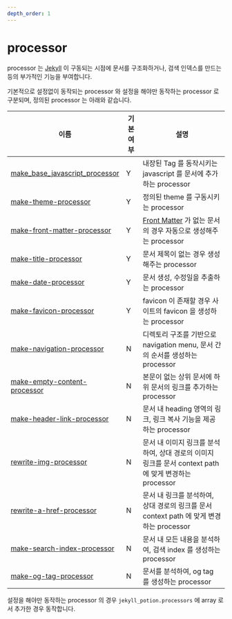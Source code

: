 ```yaml
---
depth_order: 1
---
```


# processor 

processor 는 [Jekyll](https://jekyllrb.com/) 이 구동되는 시점에 문서를 구조화하거나, 검색 인덱스를 만드는 등의 부가적인 기능을 부여합니다.

기본적으로 설정없이 동작되는 processor 와 설정을 해야만 동작하는 processor 로 구분되며, 정의된 processor 는 아래와 같습니다.

| 이름                                                                            | 기본 여부 | 설명                                                                                       |
|-------------------------------------------------------------------------------|-------|------------------------------------------------------------------------------------------|
| [make_base_javascript_processor](./processor/make-base-javascript-processor)  | Y     | 내장된 Tag 를 동작시키는 javascript 를 문서에 추가하는 processor                                          |
| [make-theme-processor](./processor/make-theme-processor)                      | Y     | 정의된 theme 를 구동시키는 processor                                                              |
| [make-front-matter-processor](./processor/make-front-matter-processor)        | Y     | [Front Matter](https://jekyllrb.com/docs/front-matter/) 가 없는 문서의 경우 자동으로 생성해주는 processor |
| [make-title-processor](./processor/make-title-processor)                      | Y     | 문서 제목이 없는 경우 생성해주는 processor                                                             |
| [make-date-processor](./processor/make-date-processor)                        | Y     | 문서 생성, 수정일을 추출하는 processor                                                               |
| [make-favicon-processor](./processor/make-favicon-processor)                  | Y     | favicon 이 존재할 경우 사이트의 favicon 을 생성하는 processor                                           |
| [make-navigation-processor](./processor/make-navigation-processor)            | N     | 디렉토리 구조를 기반으로 navigation menu, 문서 간의 순서를 생성하는 processor                                  |
| [make-empty-content-processor](./processor/make-empty-content-processor)      | N     | 본문이 없는 상위 문서에 하위 문서의 링크를 추가하는 processor                                                  |
| [make-header-link-processor](./processor/make-header-link-processor)          | N     | 문서 내 heading 영역의 링크, 링크 복사 기능을 제공하는 processor                                            |
| [rewrite-img-processor](./processor/rewrite-img-processor)                    | N     | 문서 내 이미지 링크를 분석하여, 상대 경로의 이미지 링크를 문서 context path 에 맞게 변경하는 processor                    |
| [rewrite-a-href-processor](./processor/rewrite-a-href-processor)              | N     | 문서 내 링크를 분석하여, 상대 경로의 링크를 문서 context path 에 맞게 변경하는 processor                            |
| [make-search-index-processor](./processor/make-search-index-processor)        | N     | 문서 내 모든 내용을 분석하여, 검색 index 를 생성하는 processor                                              |
| [make-og-tag-processor](./processor/make-og-tag-processor)                    | N     | 문서를 분석하여, og tag 를 생성하는 processor                                                        |

설정을 해야만 동작하는 processor 의 경우 `jekyll_potion.processors` 에 array 로서 추가한 경우 동작합니다.